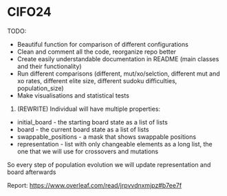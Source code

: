 # CIFO24

TODO:
- Beautiful function for comparison of different configurations
- Clean and comment all the code, reorganize repo better
- Create easily understandable documentation in README (main classes and their functionality)
- Run different comparisons (different, mut/xo/selction, different mut and xo rates, different elite size, different sudoku difficulties, population_size)
- Make visualisations and statistical tests

1) (REWRITE) Individual will have multiple properties:
- initial_board - the starting board state as a list of lists
- board - the current board state as a list of lists
- swappable_positions - a mask that shows swappable positions
- representation - list with only changeable elements as a long list, the one that we will use for crossovers and mutations

So every step of population evolution we will update representation and board afterwards

Report: https://www.overleaf.com/read/jrpvvdnxmjpz#b7ee7f